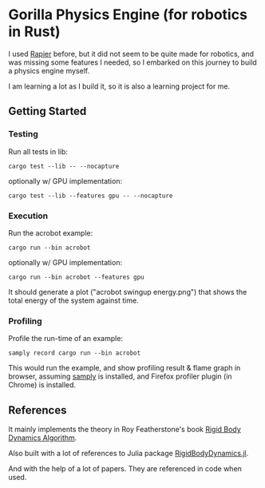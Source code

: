 # Gorilla Physics Engine (for robotics in Rust)

I used [Rapier](https://github.com/dimforge/rapier) before, but it did not seem to be quite made for robotics, and was missing some features I needed, so I embarked on this journey to build a physics engine myself.

I am learning a lot as I build it, so it is also a learning project for me.

## Getting Started

### Testing

Run all tests in lib:

`cargo test --lib -- --nocapture`

optionally w/ GPU implementation:

`cargo test --lib --features gpu -- --nocapture`

### Execution

Run the acrobot example:

`cargo run --bin acrobot`

optionally w/ GPU implementation:

`cargo run --bin acrobot --features gpu`

It should generate a plot ("acrobot swingup energy.png") that shows the total energy of the system against time.

### Profiling

Profile the run-time of an example:

`samply record cargo run --bin acrobot`

This would run the example, and show profiling result & flame graph in browser, assuming [samply](https://github.com/mstange/samply) is installed, and Firefox profiler plugin (in Chrome) is installed.

## References

It mainly implements the theory in Roy Featherstone's book [Rigid Body Dynamics Algorithm](https://royfeatherstone.org/).

Also built with a lot of references to Julia package [RigidBodyDynamics.jl](https://github.com/JuliaRobotics/RigidBodyDynamics.jl).

And with the help of a lot of papers. They are referenced in code when used.
